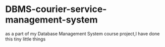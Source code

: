# DBMS-courier-service-management-system
as a part of my Database Management System course project,I have done this tiny little things
